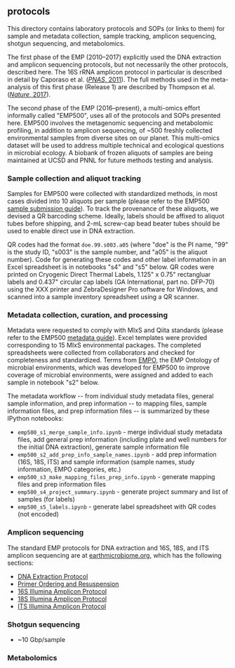 ## protocols

This directory contains laboratory protocols and SOPs (or links to them) for sample and metadata collection, sample tracking, amplicon sequencing, shotgun sequencing, and metabolomics.

The first phase of the EMP (2010–2017) explicitly used the DNA extraction and amplicon sequencing protocols, but not necessarily the other protocols, described here. The 16S rRNA amplicon protocol in particular is described in detail by Caporaso et al. ([*PNAS*, 2011](http://doi.org/10.1073/pnas.1000080107)). The full methods used in the meta-analysis of this first phase (Release 1) are described by Thompson et al. ([*Nature*, 2017](http://doi.org/10.1038/nature24621)).

The second phase of the EMP (2016–present), a multi-omics effort informally called "EMP500", uses all of the protocols and SOPs presented here. EMP500 involves the metagenomic sequencing and metabolomic profiling, in addition to amplicon sequencing, of ~500 freshly collected environmental samples from diverse sites on our planet. This multi-omics dataset will be used to address multiple technical and ecological questions in microbial ecology. A biobank of frozen aliquots of samples are being maintained at UCSD and PNNL for future methods testing and analysis.

### Sample collection and aliquot tracking

Samples for EMP500 were collected with standardized methods, in most cases divided into 10 aliquots per sample (please refer to the EMP500 [sample submission guide](http://www.earthmicrobiome.org/in-progress/emp500-sample-submission-guide/)). To track the provenance of these aliquots, we devised a QR barcoding scheme. Ideally, labels should be affixed to aliquot tubes before shipping, and 2-mL screw-cap bead beater tubes should be used to enable direct use in DNA extraction.

QR codes had the format `doe.99.s003.a05` (where "doe" is the PI name, "99" is the study ID, "s003" is the sample number, and "a05" is the aliquot number). Code for generating these codes and other label information in an Excel spreadsheet is in notebooks "s4" and "s5" below. QR codes were printed on Cryogenic Direct Thermal Labels, 1.125" x 0.75" rectangluar labels and 0.437" circular cap labels (GA International, part no. DFP-70) using the XXX printer and ZebraDesigner Pro software for Windows, and scanned into a sample inventory spreadsheet using a QR scanner.

### Metadata collection, curation, and processing

Metadata were requested to comply with MIxS and Qiita standards (please refer to the EMP500 [metadata guide](http://press.igsb.anl.gov/earthmicrobiome/protocols-and-standards/metadata-guide/)). Excel templates were provided corresponding to 15 MIxS environmental packages. The completed spreadsheets were collected from collaborators and checked for completeness and standardized. Terms from [EMPO](http://www.earthmicrobiome.org/protocols-and-standards/empo/), the EMP Ontology of microbial environments, which was developed for EMP500 to improve coverage of microbial environments, were assigned and added to each sample in notebook "s2" below.

The metadata workflow -- from individual study metadata files, general sample information, and prep information -- to mapping files, sample information files, and prep information files -- is summarized by these IPython notebooks:

* `emp500_s1_merge_sample_info.ipynb` - merge individual study metadata files, add general prep information (including plate and well numbers for the initial DNA extraction), generate sample information file
* `emp500_s2_add_prep_info_sample_names.ipynb` - add prep information (16S, 18S, ITS) and sample information (sample names, study information, EMPO categories, etc.)
* `emp500_s3_make_mapping_files_prep_info.ipynb` - generate mapping files and prep information files
* `emp500_s4_project_summary.ipynb` - generate project summary and list of samples (for labels)
* `emp500_s5_labels.ipynb` - generate label spreadsheet with QR codes (not encoded)

### Amplicon sequencing

The standard EMP protocols for DNA extraction and 16S, 18S, and ITS amplicon sequencing are at [earthmicrobiome.org](http://www.earthmicrobiome.org/protocols-and-standards/), which has the following sections:

* [DNA Extraction Protocol](http://www.earthmicrobiome.org/protocols-and-standards/dna-extraction-protocol/)
* [Primer Ordering and Resuspension](http://www.earthmicrobiome.org/protocols-and-standards/primer-ordering-and-resuspension/)
* [16S Illumina Amplicon Protocol](http://www.earthmicrobiome.org/protocols-and-standards/16s/)
* [18S Illumina Amplicon Protocol](http://www.earthmicrobiome.org/protocols-and-standards/18s/)
* [ITS Illumina Amplicon Protocol](http://www.earthmicrobiome.org/protocols-and-standards/its/)

### Shotgun sequencing

* ~10 Gbp/sample

### Metabolomics

